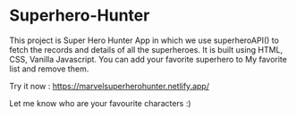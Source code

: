 # Superhero-Hunter
This project is Super Hero Hunter App in which we use superheroAPI() to fetch the records and details of all the superheroes. It is built using HTML, CSS, Vanilla Javascript. You can add your favorite superhero to My favorite list and remove them. 

Try it now :
https://marvelsuperherohunter.netlify.app/

Let me know who are your favourite characters :)
